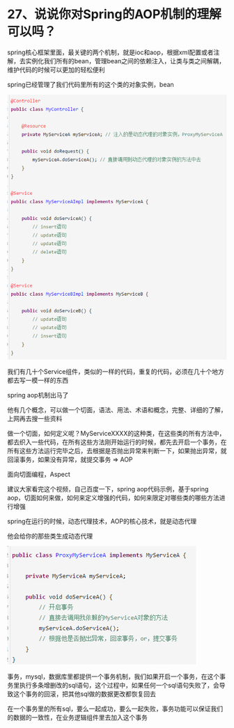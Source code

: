 #  27、说说你对Spring的AOP机制的理解可以吗？
spring核心框架里面，最关键的两个机制，就是ioc和aop，根据xml配置或者注解，去实例化我们所有的bean，管理bean之间的依赖注入，让类与类之间解耦，维护代码的时候可以更加的轻松便利

 

spring已经管理了我们代码里所有的这个类的对象实例，bean

![类的对象实例](images/27/01.png)

我们有几十个Service组件，类似的一样的代码，重复的代码，必须在几十个地方都去写一模一样的东西

 

spring aop机制出马了

 

他有几个概念，可以做一个切面，语法、用法、术语和概念，完整、详细的了解，上网再去搜一些资料

 

做一个切面，如何定义呢？MyServiceXXXX的这种类，在这些类的所有方法中，都去织入一些代码，在所有这些方法刚开始运行的时候，都先去开启一个事务，在所有这些方法运行完毕之后，去根据是否抛出异常来判断一下，如果抛出异常，就回滚事务，如果没有异常，就提交事务 => AOP

 

面向切面编程，Aspect

 

建议大家看完这个视频，自己百度一下，spring aop代码示例，基于spring aop，切面如何来做，如何来定义增强的代码，如何来限定对哪些类的哪些方法进行增强

 

spring在运行的时候，动态代理技术，AOP的核心技术，就是动态代理

 

他会给你的那些类生成动态代理

![动态代理](images/27/02.png)

 

事务，mysql，数据库里都提供一个事务机制，我们如果开启一个事务，在这个事务里执行多条增删改的sql语句，这个过程中，如果任何一个sql语句失败了，会导致这个事务的回滚，把其他sql做的数据更改都恢复回去

 

在一个事务里的所有sql，要么一起成功，要么一起失败，事务功能可以保证我们的数据的一致性，在业务逻辑组件里去加入这个事务